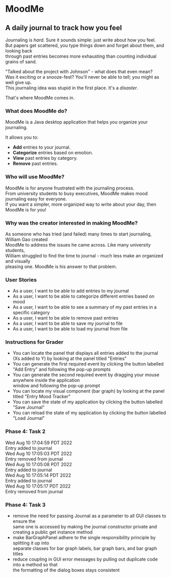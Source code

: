 # MoodMe  
## A daily journal to track how you feel

Journaling is *hard*.  Sure it sounds simple: just write about how you feel.  
But papers get scattered, you type things down and forget about them, and looking back   
through past entries becomes more exhausting than counting individual grains of sand.  

"Talked about the project with Johnson" - what does that even mean?  
Was it exciting or a snooze-fest?  You'll never be able to tell; you might as well give up.  
This journaling idea was stupid in the first place.  It's a *disaster*.

That's where MoodMe comes in.

### What does MoodMe do?

MoodMe is a Java desktop application that helps you organize your journaling.  

It allows you to:
- **Add** entries to your journal.
- **Categorize** entries based on emotion.
- **View** past entries by category.
- **Remove** past entries.

### Who will use MoodMe?

MoodMe is for anyone frustrated with the journaling process.  
From university students to busy executives, MoodMe makes mood journaling easy for everyone.  
If you want a simpler, more organized way to write about your day, then MoodMe is for you!

### Why was the creator interested in making MoodMe?

As someone who has tried (and failed) many times to start journaling, William Gao created  
MoodMe to address the issues he came across.  Like many university students,  
William struggled to find the time to journal - much less make an organized and visually  
pleasing one.  MoodMe is his answer to that problem.

### User Stories
- As a user, I want to be able to add entries to my journal
- As a user, I want to be able to categorize different entries based on mood
- As a user, I want to be able to see a summary of my past entries in a specific category
- As a user, I want to be able to remove past entries
- As a user, I want to be able to save my journal to file
- As a user, I want to be able to load my journal from file

### Instructions for Grader
- You can locate the panel that displays all entries added to the journal (Xs added to Y) by looking
at the panel titled "Entries"
- You can generate the first required event by clicking the button labelled "Add Entry" 
and following the pop-up prompts
- You can generate the second required event by dragging your mouse anywhere inside the application  
window and following the pop-up prompt
- You can locate my visual component (bar graph) by looking at the panel titled "Entry Mood Tracker"
- You can save the state of my application by clicking the button labelled "Save Journal"
- You can reload the state of my application by clicking the button labelled "Load Journal"

### Phase 4: Task 2
Wed Aug 10 17:04:59 PDT 2022  
Entry added to journal  
Wed Aug 10 17:05:03 PDT 2022  
Entry removed from journal  
Wed Aug 10 17:05:08 PDT 2022  
Entry added to journal  
Wed Aug 10 17:05:14 PDT 2022  
Entry added to journal  
Wed Aug 10 17:05:17 PDT 2022  
Entry removed from journal


### Phase 4: Task 3
- remove the need for passing Journal as a parameter to all GUI classes to ensure the  
  same one is accessed by making the journal constructor private and creating a public get instance method
- make BarGraphPanel adhere to the single responsibility principle by splitting it up into  
  separate classes for bar graph labels, bar graph bars, and bar graph titles
- reduce coupling in GUI error messages by pulling out duplicate code into a method so that  
  the formatting of the dialog boxes stays consistent
